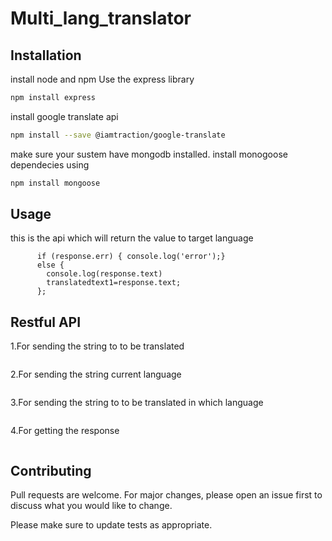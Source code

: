 # Multi_lang_translator
## Installation
install node and npm 
Use the express library  

```bash
npm install express
```

install google translate api
```bash
npm install --save @iamtraction/google-translate
```

make sure your sustem have mongodb installed.
install monogoose dependecies using

```bash
npm install mongoose
```



## Usage
this is the api which will return the value to target language
```let response = await translate('Thank you', { from: 'auto', to: 'it' });
      if (response.err) { console.log('error');}
      else { 
        console.log(response.text)
        translatedtext1=response.text;
      };
```
## Restful API

1.For sending the string to to be translated
```http://localhost:8080/api/input
```
2.For sending the string current language
```http://localhost:8080/api/from
```
3.For sending the string to to be translated in which language
```http://localhost:8080/api/to
```

4.For getting  the response 
```http://localhost:8080/translate
```

## Contributing
Pull requests are welcome. For major changes, please open an issue first to discuss what you would like to change.

Please make sure to update tests as appropriate.
